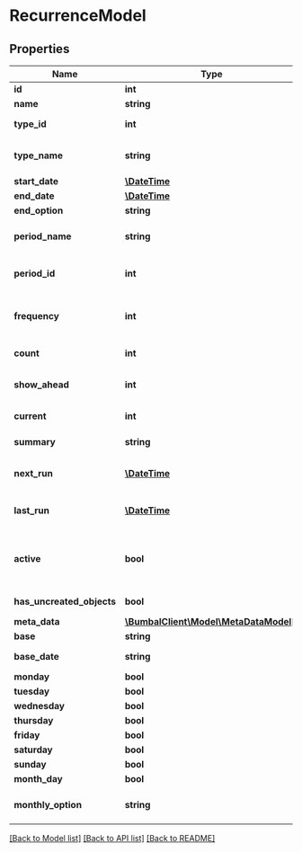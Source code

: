 # RecurrenceModel

## Properties
Name | Type | Description | Notes
------------ | ------------- | ------------- | -------------
**id** | **int** | Unique Identifier | [optional] 
**name** | **string** | Recurrence name | [optional] 
**type_id** | **int** | recurrence type_id, 11:activity, 24:route | [optional] 
**type_name** | **string** | recurrence type_name, activity, route | [optional] 
**start_date** | [**\DateTime**](\DateTime.md) | Start date | [optional] 
**end_date** | [**\DateTime**](\DateTime.md) | End date | [optional] 
**end_option** | **string** | End option | [optional] 
**period_name** | **string** | recurrence period_name, 1:day, 2:week, 3:month | [optional] 
**period_id** | **int** | recurrence period_id, 1:day, 2:week, 3:month | [optional] 
**frequency** | **int** | period frequency of recurrence (2 &#x3D; repeat each 2 days/weeks/months) | [optional] 
**count** | **int** | nr of last recurrence to be created | [optional] 
**show_ahead** | **int** | nr of recurrences to show ahead in system | [optional] 
**current** | **int** | last created recurrence nr | [optional] 
**summary** | **string** | summary of recurrence | [optional] 
**next_run** | [**\DateTime**](\DateTime.md) | Next date on which a new recurrence will be added | [optional] 
**last_run** | [**\DateTime**](\DateTime.md) | Last date on which a new recurrence was added | [optional] 
**active** | **bool** | if active&#x3D;0: recurrence has been removed and is no longer visible in any bumbal interface | [optional] 
**has_uncreated_objects** | **bool** | If the recurrence has uncreated objects | [optional] 
**meta_data** | [**\BumbalClient\Model\MetaDataModel[]**](MetaDataModel.md) |  | [optional] 
**base** | **string** | Recurrence base | [optional] 
**base_date** | **string** | Recurrence base date | [optional] 
**monday** | **bool** | Monday | [optional] 
**tuesday** | **bool** | Tuesday | [optional] 
**wednesday** | **bool** | Wednesday | [optional] 
**thursday** | **bool** | Thursday | [optional] 
**friday** | **bool** | Friday | [optional] 
**saturday** | **bool** | Saturday | [optional] 
**sunday** | **bool** | Sunday | [optional] 
**month_day** | **bool** | month day | [optional] 
**monthly_option** | **string** | Recurrence occurs every beginning or ending of the month | [optional] 

[[Back to Model list]](../README.md#documentation-for-models) [[Back to API list]](../README.md#documentation-for-api-endpoints) [[Back to README]](../README.md)


